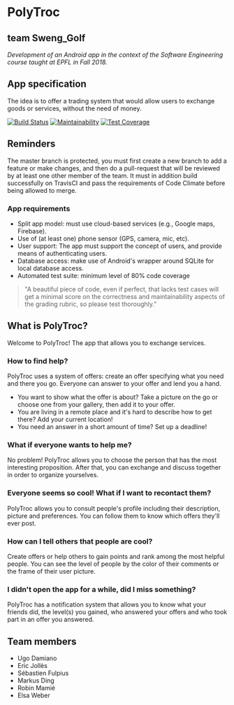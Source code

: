 # PolyTroc
## team Sweng_Golf

*Development of an Android app in the context of the Software Engineering course taught at EPFL in Fall 2018.*

## App specification
The idea is to offer a trading system that would allow users to exchange goods or services, without the need of money.

[![Build Status](https://travis-ci.org/SwengGolfTeam/Sweng_Golf.svg?branch=master)](https://travis-ci.org/SwengGolfTeam/Sweng_Golf)
[![Maintainability](https://api.codeclimate.com/v1/badges/7c724d4b727121965eed/maintainability)](https://codeclimate.com/github/SwengGolfTeam/Sweng_Golf/maintainability)
[![Test Coverage](https://api.codeclimate.com/v1/badges/7c724d4b727121965eed/test_coverage)](https://codeclimate.com/github/SwengGolfTeam/Sweng_Golf/test_coverage)


## Reminders
The master branch is protected, you must first create a new branch to add a feature or make changes, and then do a pull-request that will be reviewed by at least one other member of the team. It must in addition build successfully on TravisCI and pass the requirements of Code Climate before being allowed to merge.


### App requirements
- Split app model: must use cloud-based services (e.g., Google maps, Firebase).
- Use of (at least one) phone sensor (GPS, camera, mic, etc).
- User support: The app must support the concept of users, and provide means of authenticating users. 
- Database access: make use of Android's wrapper around SQLite for local database access.
- Automated test suite: minimum level of 80% code coverage

> "A beautiful piece of code, even if perfect, that lacks test cases will get a minimal score on the correctness and maintainability aspects of the grading rubric, so please test thoroughly."

## What is PolyTroc?
Welcome to  PolyTroc! The app that allows you to exchange services.

### How to find help? 
PolyTroc uses a system of offers: create an offer specifying what you need and there you go. Everyone can answer to your offer and lend you a hand.
- You want to show what the offer is about? Take a picture on the go or choose one from your gallery, then add it to your offer.
- You are living in a remote place and it's hard to describe how to get there? Add your current location!
- You need an answer in a short amount of time? Set up a deadline!

### What if everyone wants to help me?
No problem! PolyTroc allows you to choose the person that has the most interesting proposition. After that, you can exchange and discuss together in order to organize yourselves.

### Everyone seems so cool! What if I want to recontact them?
PolyTroc allows you to consult people's profile including their description, picture and preferences. You can follow them to know which offers they'll ever post.

### How can I tell others that people are cool?
Create offers or help others to gain points and rank among the most helpful people. You can see the level of people by the color of their comments or the frame of their user picture. 

### I didn't open the app for a while, did I miss something?
PolyTroc has a notification system that allows you to know what your friends did, the level(s) you gained, who answered your offers and who took part in an offer you answered.

## Team members
- Ugo Damiano
- Eric Jollès
- Sébastien Fulpius
- Markus Ding
- Robin Mamié
- Elsa Weber
